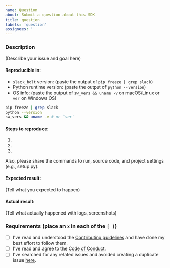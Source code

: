 ```yaml
---
name: Question
about: Submit a question about this SDK
title: question
labels: 'question'
assignees: ''
---
```


### Description

(Describe your issue and goal here)

#### Reproducible in:

* `slack_bolt` version: (paste the output of `pip freeze | grep slack`)
* Python runtime version: (paste the output of `python --version`)
* OS info: (paste the output of `sw_vers && uname -v` on macOS/Linux or `ver` on Windows OS)

```bash
pip freeze | grep slack
python --version
sw_vers && uname -v # or `ver`
```

#### Steps to reproduce:

1.
2.
3.

Also, please share the commands to run, source code, and project settings (e.g., setup.py).

#### Expected result:

(Tell what you expected to happen)

#### Actual result:

(Tell what actually happened with logs, screenshots)

### Requirements (place an `x` in each of the `[ ]`)

* [ ] I've read and understood the [Contributing guidelines](https://github.com/slackapi/bolt-python/blob/main/.github/contributing.md) and have done my best effort to follow them.
* [ ] I've read and agree to the [Code of Conduct](https://slackhq.github.io/code-of-conduct).
* [ ] I've searched for any related issues and avoided creating a duplicate issue [here](https://github.com/slackapi/bolt-python/issues).
